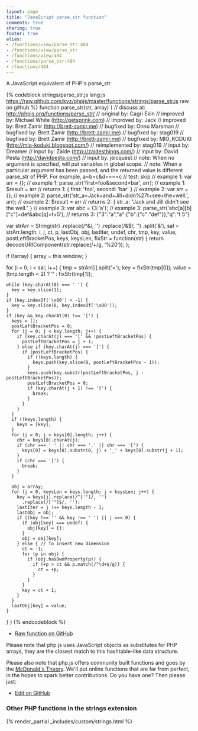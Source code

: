 ```yaml
---
layout: page
title: "JavaScript parse_str function"
comments: true
sharing: true
footer: true
alias:
- /functions/view/parse_str:484
- /functions/view/parse_str
- /functions/view/484
- /functions/parse_str:484
- /functions/484
---
```

<!-- Generated by Rakefile:build -->
A JavaScript equivalent of PHP's parse_str

{% codeblock strings/parse_str.js lang:js https://raw.github.com/kvz/phpjs/master/functions/strings/parse_str.js raw on github %}
function parse_str(str, array) {
  //       discuss at: http://phpjs.org/functions/parse_str/
  //      original by: Cagri Ekin
  //      improved by: Michael White (http://getsprink.com)
  //      improved by: Jack
  //      improved by: Brett Zamir (http://brett-zamir.me)
  //      bugfixed by: Onno Marsman
  //      bugfixed by: Brett Zamir (http://brett-zamir.me)
  //      bugfixed by: stag019
  //      bugfixed by: Brett Zamir (http://brett-zamir.me)
  //      bugfixed by: MIO_KODUKI (http://mio-koduki.blogspot.com/)
  // reimplemented by: stag019
  //         input by: Dreamer
  //         input by: Zaide (http://zaidesthings.com/)
  //         input by: David Pesta (http://davidpesta.com/)
  //         input by: jeicquest
  //             note: When no argument is specified, will put variables in global scope.
  //             note: When a particular argument has been passed, and the returned value is different parse_str of PHP. For example, a=b=c&d====c
  //             test: skip
  //        example 1: var arr = {};
  //        example 1: parse_str('first=foo&second=bar', arr);
  //        example 1: $result = arr
  //        returns 1: { first: 'foo', second: 'bar' }
  //        example 2: var arr = {};
  //        example 2: parse_str('str_a=Jack+and+Jill+didn%27t+see+the+well.', arr);
  //        example 2: $result = arr
  //        returns 2: { str_a: "Jack and Jill didn't see the well." }
  //        example 3: var abc = {3:'a'};
  //        example 3: parse_str('abc[a][b]["c"]=def&abc[q]=t+5');
  //        returns 3: {"3":"a","a":{"b":{"c":"def"}},"q":"t 5"}

  var strArr = String(str)
    .replace(/^&/, '')
    .replace(/&$/, '')
    .split('&'),
    sal = strArr.length,
    i, j, ct, p, lastObj, obj, lastIter, undef, chr, tmp, key, value,
    postLeftBracketPos, keys, keysLen,
    fixStr = function(str) {
      return decodeURIComponent(str.replace(/\+/g, '%20'));
    };

  if (!array) {
    array = this.window;
  }

  for (i = 0; i < sal; i++) {
    tmp = strArr[i].split('=');
    key = fixStr(tmp[0]);
    value = (tmp.length < 2) ? '' : fixStr(tmp[1]);

    while (key.charAt(0) === ' ') {
      key = key.slice(1);
    }
    if (key.indexOf('\x00') > -1) {
      key = key.slice(0, key.indexOf('\x00'));
    }
    if (key && key.charAt(0) !== '[') {
      keys = [];
      postLeftBracketPos = 0;
      for (j = 0; j < key.length; j++) {
        if (key.charAt(j) === '[' && !postLeftBracketPos) {
          postLeftBracketPos = j + 1;
        } else if (key.charAt(j) === ']') {
          if (postLeftBracketPos) {
            if (!keys.length) {
              keys.push(key.slice(0, postLeftBracketPos - 1));
            }
            keys.push(key.substr(postLeftBracketPos, j - postLeftBracketPos));
            postLeftBracketPos = 0;
            if (key.charAt(j + 1) !== '[') {
              break;
            }
          }
        }
      }
      if (!keys.length) {
        keys = [key];
      }
      for (j = 0; j < keys[0].length; j++) {
        chr = keys[0].charAt(j);
        if (chr === ' ' || chr === '.' || chr === '[') {
          keys[0] = keys[0].substr(0, j) + '_' + keys[0].substr(j + 1);
        }
        if (chr === '[') {
          break;
        }
      }

      obj = array;
      for (j = 0, keysLen = keys.length; j < keysLen; j++) {
        key = keys[j].replace(/^['"]/, '')
          .replace(/['"]$/, '');
        lastIter = j !== keys.length - 1;
        lastObj = obj;
        if ((key !== '' && key !== ' ') || j === 0) {
          if (obj[key] === undef) {
            obj[key] = {};
          }
          obj = obj[key];
        } else { // To insert new dimension
          ct = -1;
          for (p in obj) {
            if (obj.hasOwnProperty(p)) {
              if (+p > ct && p.match(/^\d+$/g)) {
                ct = +p;
              }
            }
          }
          key = ct + 1;
        }
      }
      lastObj[key] = value;
    }
  }
}
{% endcodeblock %}

 - [Raw function on GitHub](https://github.com/kvz/phpjs/blob/master/functions/strings/parse_str.js)

Please note that php.js uses JavaScript objects as substitutes for PHP arrays, they are 
the closest match to this hashtable-like data structure. 

Please also note that php.js offers community built functions and goes by the 
[McDonald's Theory](https://medium.com/what-i-learned-building/9216e1c9da7d). We'll put online 
functions that are far from perfect, in the hopes to spark better contributions. 
Do you have one? Then please just: 

 - [Edit on GitHub](https://github.com/kvz/phpjs/edit/master/functions/strings/parse_str.js)


### Other PHP functions in the strings extension
{% render_partial _includes/custom/strings.html %}
